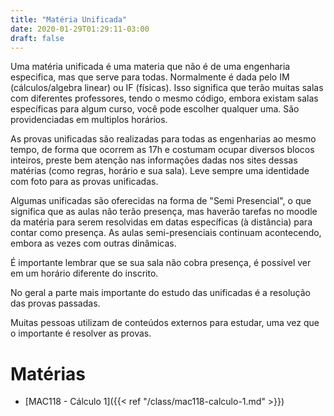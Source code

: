 ```yaml
---
title: "Matéria Unificada"
date: 2020-01-29T01:29:11-03:00
draft: false
---
```


Uma matéria unificada é uma materia que não é de uma engenharia especifica, mas que serve para todas. Normalmente é dada pelo IM (cálculos/algebra linear) ou IF (físicas). Isso significa que terão muitas salas com diferentes professores, tendo o mesmo código, embora existam salas específicas para algum curso, você pode escolher qualquer uma. São providenciadas em multiplos horários.

As provas unificadas são realizadas para todas as engenharias ao mesmo tempo, de forma que ocorrem as 17h e costumam ocupar diversos blocos inteiros, preste bem atenção nas informações dadas nos sites dessas matérias (como regras, horário e sua sala). Leve sempre uma identidade com foto para as provas unificadas.

Algumas unificadas são oferecidas na forma de "Semi Presencial", o que significa que as aulas não terão presença, mas haverão tarefas no moodle da matéria para serem resolvidas em datas específicas (à distância) para contar como presença. As aulas semi-presenciais continuam acontecendo, embora as vezes com outras dinâmicas.

É importante lembrar que se sua sala não cobra presença, é possível ver em um horário diferente do inscrito.

No geral a parte mais importante do estudo das unificadas é a resolução das provas passadas.

Muitas pessoas utilizam de conteúdos externos para estudar, uma vez que o importante é resolver as provas.

# Matérias

- [MAC118 - Cálculo 1]({{< ref "/class/mac118-calculo-1.md" >}})
